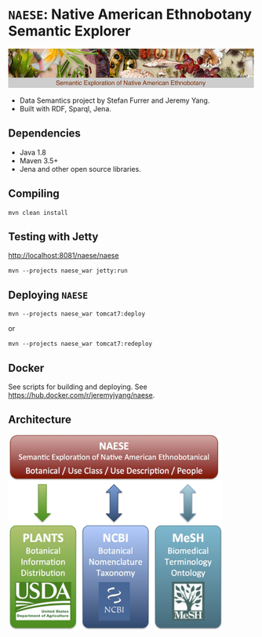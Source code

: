 # `NAESE`: Native American Ethnobotany Semantic Explorer

<img height="80" src="naese_war/src/main/webapp/images/banner.jpg">

 * Data Semantics project by Stefan Furrer and Jeremy Yang.
 * Built with RDF, Sparql, Jena.

## Dependencies

* Java 1.8
* Maven 3.5+
* Jena and other open source libraries.
 
## Compiling

```
mvn clean install
```

## Testing with Jetty

<http://localhost:8081/naese/naese>

```
mvn --projects naese_war jetty:run
```

## Deploying `NAESE`

```
mvn --projects naese_war tomcat7:deploy
```

or

```
mvn --projects naese_war tomcat7:redeploy
```

## Docker

See scripts for building and deploying.
See <https://hub.docker.com/r/jeremyjyang/naese>.

## Architecture

<img height="400" src="naese_war/src/main/webapp/images/NAESE_architecture.jpg">
